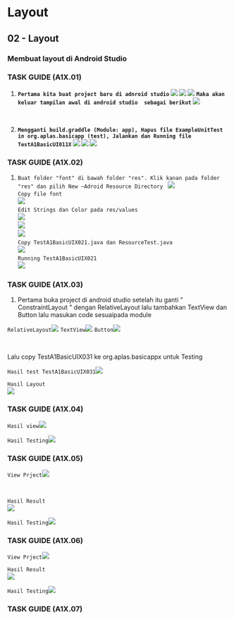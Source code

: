 # Layout

## 02 - Layout

### Membuat layout di Android Studio

### TASK GUIDE (A1X.01)
1. <b>`Pertama kita buat project baru di adnroid studio`
![](img/start.png)
![](img/start1.png)
![](img/start2.png)
`Maka akan keluar tampilan awal di android studio  sebagai berikut`
![](img/tamp1.png)
</b>

<br>

2. <b>`Mengganti build.graddle (Module: app), Hapus file ExampleUnitTest in org.aplas.basicapp (test), Jalankan dan Running file TestA1BasicUI011X`
![](img/gradle.png)
![](img/gradleh.png)
![](img/run.png)
</b>

### TASK GUIDE (A1X.02)

1. `Buat folder "font" di bawah folder "res". Klik kanan pada folder "res" dan pilih New –Adroid Resource Directory ` 
 ![](img/font.png) <br>
 `Copy file font` <br>
 ![](img/fontc.png) <br>
 `Edit Strings dan Color pada res/values` <br>
 ![](img/edit.png) <br>
 ![](img/strings.png) <br>
 ![](img/color.png) <br>
 `Copy TestA1BasicUIX021.java dan ResourceTest.java` <br>
 ![](img/a21.png) <br>
 `Running TestA1BasicUIX021` <br>
 ![](img/a21R.png) <br>

 ### TASK GUIDE (A1X.03)

 1. Pertama buka project di android studio
    setelah itu ganti " ConstraintLayout "  dengan RelativeLayout lalu tambahkan TextView dan Button
    lalu masukan code sesuaipada module 

 `RelativeLayout`![](img/03Relativ.png)
 `TextView`![](img/03Text.png)
 `Button`![](img/03Button.png)
 
 <br>

Lalu copy TestA1BasicUIX031 ke org.aplas.basicappx untuk Testing

`Hasil test TestA1BasicUIX031`![](img/03Test.png) <br>

`Hasil Layout` <br>
![](img/03Layout.png)

 ### TASK GUIDE (A1X.04)

 `Hasil view`![](img/04View.png)

 `Hasil Testing`![](img/04test.png)

### TASK GUIDE (A1X.05)

 `View Prject`![](img/05view.png)

<br>

 `Hasil Result` <br>
 ![](img/05vieww.png)

 `Hasil Testing`![](img/05test.png)

### TASK GUIDE (A1X.06)

 `View Prject`![](img/06view.png)

 `Hasil Result` <br>
 ![](img/06result.png)

 `Hasil Testing`![](img/06test.png)

 ### TASK GUIDE (A1X.07)